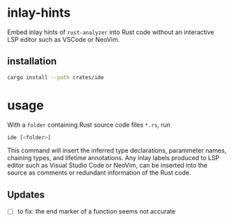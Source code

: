 # inlay-hints

Embed inlay hints of `rust-analyzer` into Rust code without an interactive LSP
editor such as VSCode or NeoVim.

## installation

```bash
cargo install --path crates/ide
```

# usage
With a `folder` containing Rust source code files `*.rs`, run
```bash
ide [<folder>]
```

This command will insert the inferred type declarations, parammeter names,
chaining types, and lifetime annotations. Any inlay labels produced to LSP
editor such as Visual Studio Code or NeoVim, can be inserted into the source as
comments or redundant information of the Rust code.

## Updates
- [ ] to fix: the end marker of a function seems not accurate
